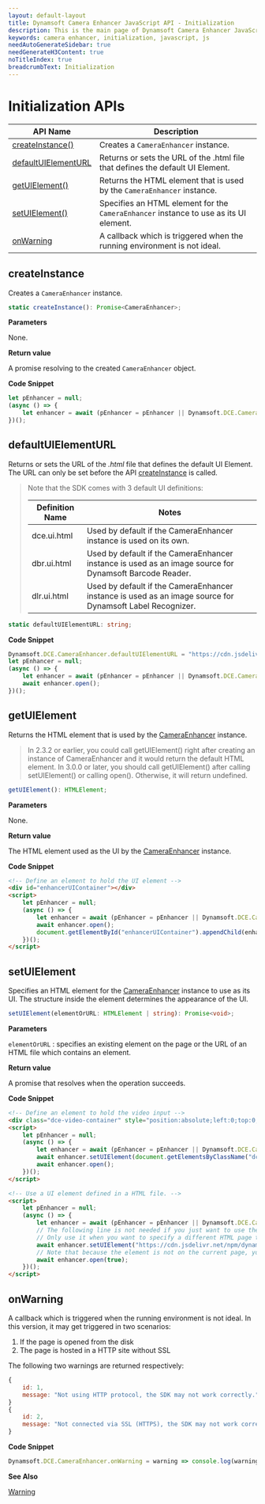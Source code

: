 ```yaml
---
layout: default-layout
title: Dynamsoft Camera Enhancer JavaScript API - Initialization
description: This is the main page of Dynamsoft Camera Enhancer JavaScript SDK Initialization.
keywords: camera enhancer, initialization, javascript, js
needAutoGenerateSidebar: true
needGenerateH3Content: true
noTitleIndex: true
breadcrumbText: Initialization
---
```


# Initialization APIs

| API Name | Description |
|---|---|
| [createInstance()](#createinstance) | Creates a `CameraEnhancer` instance. |
| [defaultUIElementURL](#defaultuielementurl) | Returns or sets the URL of the .html file that defines the default UI Element. |
| [getUIElement()](#getuielement) | Returns the HTML element that is used by the `CameraEnhancer` instance. |
| [setUIElement()](#setuielement) | Specifies an HTML element for the `CameraEnhancer` instance to use as its UI element. |
| [onWarning](#onwarning) | A callback which is triggered when the running environment is not ideal. |

## createInstance

Creates a `CameraEnhancer` instance.

```typescript
static createInstance(): Promise<CameraEnhancer>;
```

**Parameters**

None.

**Return value**

A promise resolving to the created `CameraEnhancer` object.

**Code Snippet**

```js
let pEnhancer = null;
(async () => {
    let enhancer = await (pEnhancer = pEnhancer || Dynamsoft.DCE.CameraEnhancer.createInstance());
})();
```

## defaultUIElementURL

Returns or sets the URL of the *.html* file that defines the default UI Element. The URL can only be set before the API [createInstance](#createinstance) is called.

> Note that the SDK comes with 3 default UI definitions:
>
> | Definition Name | Notes |
> | ---             | ----- |
> | dce.ui.html     | Used by default if the CameraEnhancer instance is used on its own. |
> | dbr.ui.html     | Used by default if the CameraEnhancer instance is used as an image source for Dynamsoft Barcode Reader. |
> | dlr.ui.html     | Used by default if the CameraEnhancer instance is used as an image source for Dynamsoft Label Recognizer. |

```typescript
static defaultUIElementURL: string;
```

**Code Snippet**

```js
Dynamsoft.DCE.CameraEnhancer.defaultUIElementURL = "https://cdn.jsdelivr.net/npm/dynamsoft-camera-enhancer@3.0.0/dist/dce.ui.html";
let pEnhancer = null;
(async () => {
    let enhancer = await (pEnhancer = pEnhancer || Dynamsoft.DCE.CameraEnhancer.createInstance());
    await enhancer.open();
})();
```

## getUIElement

Returns the HTML element that is used by the [CameraEnhancer](#CameraEnhancer) instance.

> In 2.3.2 or earlier, you could call getUIElement() right after creating an instance of CameraEnhancer and it would return the default HTML element. In 3.0.0 or later, you should call getUIElement() after calling setUIElement() or calling open(). Otherwise, it will return undefined.

```typescript
getUIElement(): HTMLElement;
```

**Parameters**

None.

**Return value**

The HTML element used as the UI by the [CameraEnhancer](#CameraEnhancer) instance.

**Code Snippet**

```html
<!-- Define an element to hold the UI element -->
<div id="enhancerUIContainer"></div>
<script>
    let pEnhancer = null;
    (async () => {
        let enhancer = await (pEnhancer = pEnhancer || Dynamsoft.DCE.CameraEnhancer.createInstance());
        await enhancer.open();
        document.getElementById("enhancerUIContainer").appendChild(enhancer.getUIElement());
    })();
</script>
```

## setUIElement

Specifies an HTML element for the [CameraEnhancer](#CameraEnhancer) instance to use as its UI. The structure inside the element determines the appearance of the UI.

```typescript
setUIElement(elementOrURL: HTMLElement | string): Promise<void>;
```

**Parameters**

`elementOrURL` : specifies an existing element on the page or the URL of an HTML file which contains an element.

**Return value**

A promise that resolves when the operation succeeds.

**Code Snippet**

```html
<!-- Define an element to hold the video input -->
<div class="dce-video-container" style="position:absolute;left:0;top:0;width:100%;height:100%;"></div>
<script>
    let pEnhancer = null;
    (async () => {
        let enhancer = await (pEnhancer = pEnhancer || Dynamsoft.DCE.CameraEnhancer.createInstance());
        await enhancer.setUIElement(document.getElementsByClassName("dce-video-container")[0]);
        await enhancer.open();
    })();
</script>
```

```html
<!-- Use a UI element defined in a HTML file. -->
<script>
    let pEnhancer = null;
    (async () => {
        let enhancer = await (pEnhancer = pEnhancer || Dynamsoft.DCE.CameraEnhancer.createInstance());
        // The following line is not needed if you just want to use the official UI element for CameraEnhancer.
        // Only use it when you want to specify a different HTML page that contains a different UI definition.
        await enhancer.setUIElement("https://cdn.jsdelivr.net/npm/dynamsoft-camera-enhancer@3.0.0/dist/dce.ui.html");
        // Note that because the element is not on the current page, you need to pass "true" when calling open() in order to show it.
        await enhancer.open(true);
    })();
</script>
```

## onWarning

A callback which is triggered when the running environment is not ideal. In this version, it may get triggered in two scenarios:

1. If the page is opened from the disk
2. The page is hosted in a HTTP site without SSL

The following two warnings are returned respectively:

```js
{
    id: 1,
    message: "Not using HTTP protocol, the SDK may not work correctly."
}
{
    id: 2,
    message: "Not connected via SSL (HTTPS), the SDK may not work correctly."
}
```

**Code Snippet**

```js
Dynamsoft.DCE.CameraEnhancer.onWarning = warning => console.log(warning);
```

**See Also**

[Warning](interface/warning.md)
